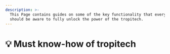 ```yaml
---
description: >-
  This Page contains guides on some of the key functionality that everyone
  should be aware to fully unlock the power of the tropitech.
---
```


# 💡 Must know-how of tropitech


